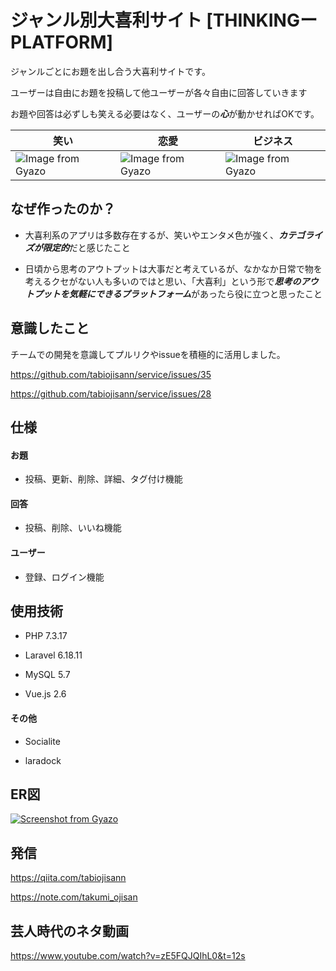 # ジャンル別大喜利サイト [THINKINGーPLATFORM]

ジャンルごとにお題を出し合う大喜利サイトです。

ユーザーは自由にお題を投稿して他ユーザーが各々自由に回答していきます

お題や回答は必ずしも笑える必要はなく、ユーザーの***心***が動かせればOKです。




|笑い|恋愛|ビジネス|
|---|---|---|
|![Image from Gyazo](https://i.gyazo.com/061fc926b0072ad2bdb9251ba27cb4c0.png)|![Image from Gyazo](https://i.gyazo.com/bd39438e6a057af56a53369119ba6140.png)|![Image from Gyazo](https://i.gyazo.com/e9af3f4eba5ed870fdf819c699469f50.png)

## なぜ作ったのか？

- 大喜利系のアプリは多数存在するが、笑いやエンタメ色が強く、***カテゴライズが限定的***だと感じたこと

- 日頃から思考のアウトプットは大事だと考えているが、なかなか日常で物を考えるクセがない人も多いのではと思い、「大喜利」という形で***思考のアウトプットを気軽にできるプラットフォーム***があったら役に立つと思ったこと

## 意識したこと

チームでの開発を意識してプルリクやissueを積極的に活用しました。

https://github.com/tabiojisann/service/issues/35

https://github.com/tabiojisann/service/issues/28




## 仕様

#### お題
- 投稿、更新、削除、詳細、タグ付け機能

#### 回答
- 投稿、削除、いいね機能

#### ユーザー
- 登録、ログイン機能

## 使用技術

- PHP 7.3.17

- Laravel 6.18.11

- MySQL 5.7

- Vue.js 2.6

#### その他

- Socialite

- laradock



## ER図
[![Screenshot from Gyazo](https://gyazo.com/625ab5fe4f9de34f5cb6ef3e5f4662a2/raw)](https://gyazo.com/625ab5fe4f9de34f5cb6ef3e5f4662a2)

## 発信

https://qiita.com/tabiojisann

https://note.com/takumi_ojisan

## 芸人時代のネタ動画

https://www.youtube.com/watch?v=zE5FQJQIhL0&t=12s

